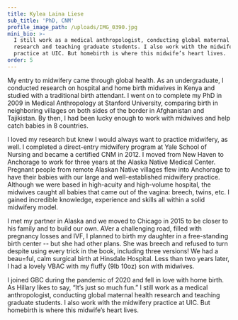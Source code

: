 ```yaml
---
title: Kylea Laina Liese
sub_title: 'PhD, CNM'
profile_image_path: /uploads/IMG_0390.jpg
mini_bio: >-
  I still work as a medical anthropologist, conducting global maternal health
  research and teaching graduate students. I also work with the midwifery
  practice at UIC. But homebirth is where this midwife’s heart lives.
order: 5
---
```


My entry to midwifery came through global health. As an undergraduate, I conducted research on hospital and home birth midwives in Kenya and studied with a traditional birth attendant. I went on to complete my PhD in 2009 in Medical Anthropology at Stanford University, comparing birth in neighboring villages on both sides of the border in Afghanistan and Tajikistan. By then, I had been lucky enough to work with midwives and help catch babies in 8 countries.

I loved my research but knew I would always want to practice midwifery, as well. I completed a direct-entry midwifery program at Yale School of Nursing and became a certified CNM in 2012. I moved from New Haven to Anchorage to work for three years at the Alaska Native Medical Center. Pregnant people from remote Alaskan Native villages flew into Anchorage to have their babies with our large and well-established midwifery practice. Although we were based in high-acuity and high-volume hospital, the midwives caught all babies that came out of the vagina: breech, twins, etc. I gained incredible knowledge, experience and skills all within a solid midwifery model.

I met my partner in Alaska and we moved to Chicago in 2015 to be closer to his family and to build our own. AVer a challenging road, filled with pregnancy losses and IVF, I planned to birth my daughter in a free-standing birth center -- but she had other plans. She was breech and refused to turn despite using every trick in the book, including three versions\! We had a beau=ful, calm surgical birth at Hinsdale Hospital. Less than two years later, I had a lovely VBAC with my fluffy (9lb 10oz) son with midwives.

I joined GBC during the pandemic of 2020 and fell in love with home birth. As Hillary likes to say, “It’s just so much fun.” I still work as a medical anthropologist, conducting global maternal health research and teaching graduate students. I also work with the midwifery practice at UIC. But homebirth is where this midwife’s heart lives.
